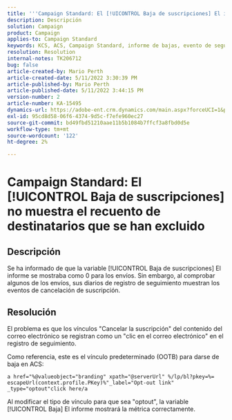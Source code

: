 ```yaml
---
title: '''Campaign Standard: El [!UICONTROL Baja de suscripciones] El informe no muestra el recuento de destinatarios que se han excluido.'
description: Descripción
solution: Campaign
product: Campaign
applies-to: Campaign Standard
keywords: KCS, ACS, Campaign Standard, informe de bajas, evento de seguimiento de exclusión
resolution: Resolution
internal-notes: TK206712
bug: false
article-created-by: Mario Perth
article-created-date: 5/11/2022 3:30:39 PM
article-published-by: Mario Perth
article-published-date: 5/11/2022 3:44:15 PM
version-number: 2
article-number: KA-15495
dynamics-url: https://adobe-ent.crm.dynamics.com/main.aspx?forceUCI=1&pagetype=entityrecord&etn=knowledgearticle&id=6733084f-3fd1-ec11-a7b5-0022480a8d10
exl-id: 95cd8d58-06f6-4374-9d5c-f7efe960ec27
source-git-commit: bd49fbd51210aae11b5b1084b7ffcf3a8fbd0d5e
workflow-type: tm+mt
source-wordcount: '122'
ht-degree: 2%

---
```


# Campaign Standard: El [!UICONTROL Baja de suscripciones] no muestra el recuento de destinatarios que se han excluido

## Descripción


Se ha informado de que la variable [!UICONTROL Baja de suscripciones] El informe se mostraba como 0 para los envíos. Sin embargo, al comprobar algunos de los envíos, sus diarios de registro de seguimiento muestran los eventos de cancelación de suscripción.


## Resolución


El problema es que los vínculos &quot;Cancelar la suscripción&quot; del contenido del correo electrónico se registran como un &quot;clic en el correo electrónico&quot; en el registro de seguimiento.

Como referencia, este es el vínculo predeterminado (OOTB) para darse de baja en ACS:

```
a href="%@valueobject="branding" xpath="@serverUrl" %/lp/bl?pkey=%= escapeUrl(context.profile.PKey)%"_label="Opt-out link" _type="optout"click here/a
```

Al modificar el tipo de vínculo para que sea &quot;optout&quot;, la variable [!UICONTROL Baja] El informe mostrará la métrica correctamente.
